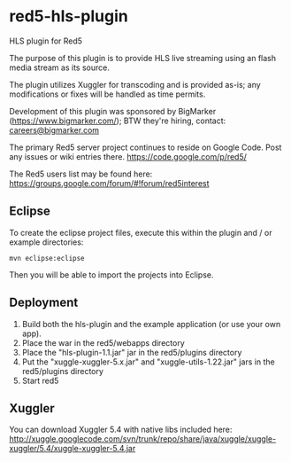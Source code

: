 red5-hls-plugin
=======

HLS plugin for Red5

The purpose of this plugin is to provide HLS live streaming using an flash media stream as its source. 

The plugin utilizes Xuggler for transcoding and is provided as-is; any modifications or fixes will be handled as time permits.

Development of this plugin was sponsored by BigMarker (https://www.bigmarker.com/); BTW they're hiring, contact: careers@bigmarker.com

The primary Red5 server project continues to reside on Google Code. Post any issues or wiki entries there.
https://code.google.com/p/red5/

The Red5 users list may be found here: https://groups.google.com/forum/#!forum/red5interest

Eclipse
----------

To create the eclipse project files, execute this within the plugin and / or example directories:
```
mvn eclipse:eclipse
```

Then you will be able to import the projects into Eclipse.

Deployment
------------

1. Build both the hls-plugin and the example application (or use your own app). 
2. Place the war in the red5/webapps directory
3. Place the "hls-plugin-1.1.jar" jar in the red5/plugins directory
4. Put the "xuggle-xuggler-5.x.jar" and "xuggle-utils-1.22.jar" jars in the red5/plugins directory
5. Start red5

Xuggler
-------------
You can download Xuggler 5.4 with native libs included here: http://xuggle.googlecode.com/svn/trunk/repo/share/java/xuggle/xuggle-xuggler/5.4/xuggle-xuggler-5.4.jar

